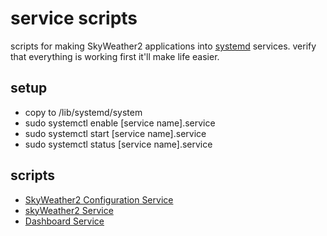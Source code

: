 # service scripts

scripts for making SkyWeather2 applications into [systemd](https://wiki.debian.org/systemd/documentation) services.
verify that everything is working first it'll make life easier.

## setup
- copy to /lib/systemd/system
- sudo systemctl enable [service name].service
- sudo systemctl start [service name].service
- sudo systemctl status [service name].service

## scripts
- [SkyWeather2 Configuration Service](skyconfig.service)
- [skyWeather2 Service](skyweather.service)
- [Dashboard Service](skydash.service)
